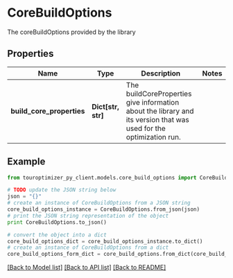 # CoreBuildOptions

The coreBuildOptions provided by the library

## Properties

Name | Type | Description | Notes
------------ | ------------- | ------------- | -------------
**build_core_properties** | **Dict[str, str]** | The buildCoreProperties give information about the library and its version that was used for the optimization run. | 

## Example

```python
from touroptimizer_py_client.models.core_build_options import CoreBuildOptions

# TODO update the JSON string below
json = "{}"
# create an instance of CoreBuildOptions from a JSON string
core_build_options_instance = CoreBuildOptions.from_json(json)
# print the JSON string representation of the object
print CoreBuildOptions.to_json()

# convert the object into a dict
core_build_options_dict = core_build_options_instance.to_dict()
# create an instance of CoreBuildOptions from a dict
core_build_options_form_dict = core_build_options.from_dict(core_build_options_dict)
```
[[Back to Model list]](../README.md#documentation-for-models) [[Back to API list]](../README.md#documentation-for-api-endpoints) [[Back to README]](../README.md)


